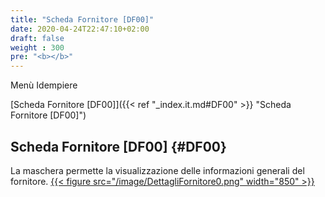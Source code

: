 ```yaml
---
title: "Scheda Fornitore [DF00]"
date: 2020-04-24T22:47:10+02:00
draft: false
weight : 300
pre: "<b></b>"
---
```



Menù Idempiere

[Scheda Fornitore [DF00]]({{< ref "_index.it.md#DF00" >}} "Scheda Fornitore [DF00]") <br>


## Scheda Fornitore [DF00] {#DF00}
La maschera permette la visualizzazione delle informazioni generali del fornitore.
[{{< figure src="/image/DettagliFornitore0.png"  width="850"  >}}](/image/DettagliFornitore0.png)















